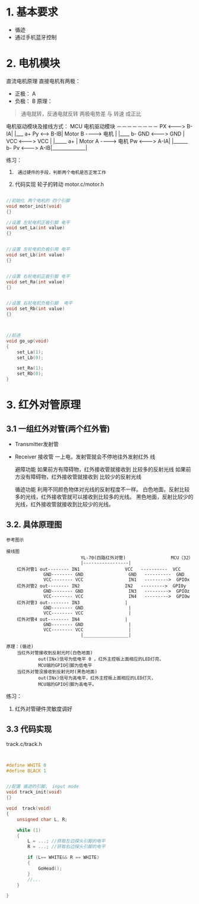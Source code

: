 

# 1. 基本要求
- 循迹
- 通过手机蓝牙控制

# 2. 电机模块

直流电机原理
直接电机有两极：
- 正极： A
- 负极： B
原理：
> 通电就转，反通电就反转
> 两极电势差 与 转速 成正比

电机驱动模块及接线方式：
    MCU				电机驱动模块
                     －－－－－－－－
    PX	<--->	B-IA|			   |___  a+
    Py  <-->	B-IB|		Motor B				----> 电机
                    |			   |____ b-
    GND <--->	GND	|
    VCC <--->	VCC	|			   |_____ a+ 
                    |		Motor A				----> 电机
    Pw  <--->	A-IA|			   |______ b-
    Pv  <--->	A-IB|______________|
    
练习：
1. 		通过硬件的手段，判断两个电机是否正常工作

2. 代码实现 轮子的转动
motor.c/motor.h

```c++

//初始化 两个电机的 四个引脚
void motor_init(void)
{}

//设置 左轮电机正极引脚 电平
void set_La(int value)
{}


//设置 左轮电机负极引用 电平
void set_Lb(int value)
{}


//设置 右轮电机正极引脚 电平
void set_Ra(int value)
{}


//设置 右轮电机负极引脚  电平
void set_Rb(int value)
{}



//前进
void go_up(void)
{
    set_La(1);
    set_Lb(0);

    set_Ra(1);
    set_Rb(0);
}


```

# 3. 红外对管原理
## 3.1 一组红外对管(两个红外管)
 - Transmitter发射管
 - Receiver 接收管
一上电，发射管就会不停地往外发射红外 线


	避障功能
		如果前方有障碍物，红外接收管就接收到 比较多的反射光线
		如果前方没有障碍物，红外接收管就接收到 比较少的反射光线

	循迹功能
		利用不同颜色物体对光线的反射程度不一样。
		白色地面，反射比较多的光线，红外接收管就可以接收到比较多的光线。
		黑色地面，反射比较少的光线，红外接收管就接收到比较少的光线。

## 3.2. 具体原理图
	参考图示

	接线图
								YL-70(四路红外对管)			      MCU（32）
								|-----------------|
		红外对管1 out-------- IN1  				  VCC	----------  VCC
				  GND-------- GND				  GND	----------  GND
				  VCC-------- VCC				  IN1	--------->	GPIOx
		红外对管2 out-------- IN2				  IN2	--------->	GPIOy
				  GND-------- GND				  IN3	--------->	GPIOz
				  VCC-------- VCC				  IN4	--------->	GPIOw
		红外对管3 out-------- IN3				  |
				  GND-------- GND				  |	
				  VCC-------- VCC				  |	
		红外对管4 out-------- IN4				  |	
				  GND-------- GND				  |	
				  VCC-------- VCC				  |	
								|_________________|
								
	原理：(循迹)
		当红外对管接收到反射光时(白色地面) 
				out(INx)信号为低电平 0 ，红外主控板上面相应的LED灯亮， 
				MCU端的GPIO引脚为低电平
		当红外对管没接收到反射光时(黑色地面) 
				out(INx)信号为高电平，红外主控板上面相应的LED灯灭， 
				MCU端的GPIO引脚为高电平。	
练习：
1. 红外对管硬件灵敏度调好

## 3.3 代码实现
track.c/track.h
```c++


#define WHITE 0
#define BLACK 1


//配置 循迹的引脚， input mode
void track_init(void)
{}

void  track(void)
{
    unsigned char L, R;

    while (1)
    {
        L = ...; //获取左边探头引脚的电平
        R = ...; //获取右边探头引脚的电平

        if (L== WHITE&& R == WHITE)
        {
            GoHead();
        }
        //...
    }

}
```